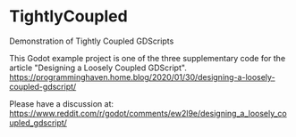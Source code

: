 # TightlyCoupled
Demonstration of Tightly Coupled GDScripts

This Godot example project is one of the three supplementary code for the article "Designing a Loosely Coupled GDScript".
https://programminghaven.home.blog/2020/01/30/designing-a-loosely-coupled-gdscript/

Please have a discussion at:
https://www.reddit.com/r/godot/comments/ew2l9e/designing_a_loosely_coupled_gdscript/
